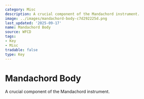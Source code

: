 ```yaml
---
category: Misc
description: A crucial component of the Mandachord instrument.
image: ../images/mandachord-body-c7d292225d.png
last_updated: '2025-09-17'
name: Mandachord Body
source: WFCD
tags:
- Key
- Misc
tradable: false
type: Key
---
```


# Mandachord Body

A crucial component of the Mandachord instrument.

